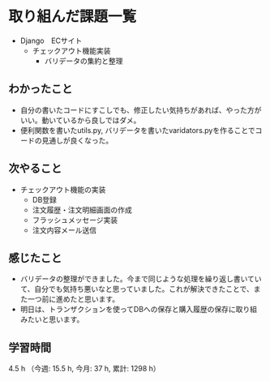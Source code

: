 # 取り組んだ課題一覧
- Django　ECサイト
    - チェックアウト機能実装
        - バリデータの集約と整理
## わかったこと
- 自分の書いたコードにすこしでも、修正したい気持ちがあれば、やった方がいい。動いているから良しではダメ。
- 便利関数を書いたutils.py, バリデータを書いたvaridators.pyを作ることでコードの見通しが良くなった。
    
## 次やること
- チェックアウト機能の実装
    - DB登録 
    - 注文履歴・注文明細画面の作成
    - フラッシュメッセージ実装
    - 注文内容メール送信     

## 感じたこと
- バリデータの整理ができました。今まで同じような処理を繰り返し書いていて、自分でも気持ち悪いなと思っていました。これが解決できたことで、また一つ前に進めたと思います。
- 明日は、トランザクションを使ってDBへの保存と購入履歴の保存に取り組みたいと思います。    

## 学習時間
4.5 h （今週: 15.5 h, 今月: 37 h, 累計: 1298 h）